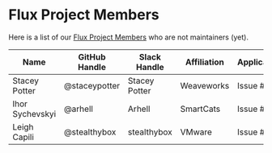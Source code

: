 # Flux Project Members

Here is a list of our [Flux Project Members](community-roles.md#project-member)
who are not maintainers (yet).

| Name            | GitHub Handle | Slack Handle  | Affiliation | Application |
| --------------- | ------------- | ------------- | ----------- | ----------- |
| Stacey Potter   | @staceypotter | Stacey Potter | Weaveworks  | Issue #210  |
| Ihor Sychevskyi | @arhell       | Arhell        | SmartCats   | Issue #202  |
| Leigh Capili    | @stealthybox  | stealthybox   | VMware      | Issue #234  |
